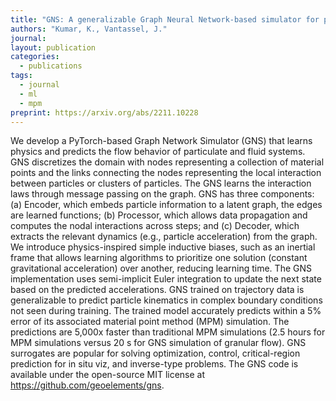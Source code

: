 ```yaml
---
title: "GNS: A generalizable Graph Neural Network-based simulator for particulate and fluid modeling"
authors: "Kumar, K., Vantassel, J."
journal: 
layout: publication
categories: 
  - publications
tags:
  - journal
  - ml
  - mpm
preprint: https://arxiv.org/abs/2211.10228
---
```


We develop a PyTorch-based Graph Network Simulator (GNS) that learns physics and predicts the flow behavior of particulate and fluid systems.  GNS discretizes the domain with nodes representing a collection of material points and the links connecting the nodes representing the local interaction between particles or clusters of particles.  The GNS learns the interaction laws through message passing on the graph.  GNS has three components: (a) Encoder, which embeds particle information to a latent graph, the edges are learned functions; (b) Processor, which allows data propagation and computes the nodal interactions across steps; and (c) Decoder, which extracts the relevant dynamics (e.g., particle acceleration) from the graph.  We introduce physics-inspired simple inductive biases, such as an inertial frame that allows learning algorithms to prioritize one solution (constant gravitational acceleration) over another, reducing learning time.  The GNS implementation uses semi-implicit Euler integration to update the next state based on the predicted accelerations.  GNS trained on trajectory data is generalizable to predict particle kinematics in complex boundary conditions not seen during training.  The trained model accurately predicts within a 5% error of its associated material point method (MPM) simulation.  The predictions are 5,000x faster than traditional MPM simulations (2.5 hours for MPM simulations versus 20 s for GNS simulation of granular flow).  GNS surrogates are popular for solving optimization, control, critical-region prediction for in situ viz, and inverse-type problems. The GNS code is available under the open-source MIT license at https://github.com/geoelements/gns.
